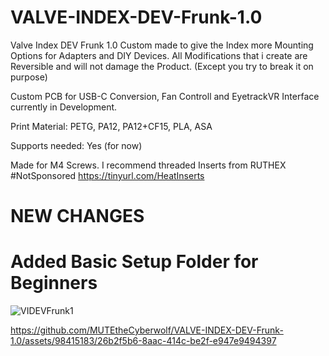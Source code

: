 # VALVE-INDEX-DEV-Frunk-1.0
Valve Index DEV Frunk 1.0 Custom made to give the Index more Mounting Options for Adapters and DIY Devices. All Modifications that i create are Reversible and will not damage the Product. (Except you try to break it on purpose)

Custom PCB for USB-C Conversion, Fan Controll and EyetrackVR Interface currently in Development.

Print Material: PETG, PA12, PA12+CF15, PLA, ASA

Supports needed: Yes (for now)

Made for M4 Screws. I recommend threaded Inserts from RUTHEX #NotSponsored
https://tinyurl.com/HeatInserts

# NEW CHANGES
# Added Basic Setup Folder for Beginners

![VIDEVFrunk1](https://user-images.githubusercontent.com/98415183/209579540-a61c1d16-331d-47b4-9fd5-ee35704eea3e.png)


https://github.com/MUTEtheCyberwolf/VALVE-INDEX-DEV-Frunk-1.0/assets/98415183/26b2f5b6-8aac-414c-be2f-e947e9494397

